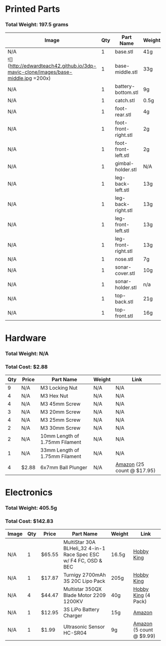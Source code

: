 # Printed Parts
### Total Weight: 197.5 grams
|Image|Qty|Part Name|Weight|
|--|--|--|--|
|N/A|1|base.stl|41g|
|![](http://edwardteach42.github.io/3dp-mavic-clone/images/base-middle.jpg =200x)|1|base-middle.stl|33g|
|N/A|1|battery-bottom.stl|9g|
|N/A|1|catch.stl|0.5g|
|N/A|1|foot-rear.stl|4g|
|N/A|1|foot-front-right.stl|2g|
|N/A|1|foot-front-left.stl|2g|
|N/A|1|gimbal-holder.stl|N/A|
|N/A|1|leg-back-left.stl|13g|
|N/A|1|leg-back-right.stl|13g|
|N/A|1|leg-front-left.stl|13g|
|N/A|1|leg-front-right.stl|13g|
|N/A|1|nose.stl|7g|
|N/A|1|sonar-cover.stl|10g|
|N/A|1|sonar-holder.stl|n/a|
|N/A|1|top-back.stl|21g|
|N/A|1|top-front.stl|16g|

# Hardware
### Total Weight: N/A
### Total Cost: $2.88
|Qty|Price|Part Name|Weight|Link|
|--|--|--|--|--|
|9|N/A|M3 Locking Nut|N/A|N/A|
|4|N/A|M3 Hex Nut|N/A|N/A|
|4|N/A|M3 45mm Screw|N/A|N/A|
|3|N/A|M3 20mm Screw|N/A|N/A|
|4|N/A|M3 25mm Screw|N/A|N/A|
|2|N/A|M3 30mm Screw|N/A|N/A|
|2|N/A|10mm Length of 1.75mm Filament|N/A|N/A|
|1|N/A|33mm Length of 1.75mm Filament|N/A|N/A|
|4|$2.88|6x7mm Ball Plunger|N/A|[Amazon](https://goo.gl/kLpeKs) (25 count @ $17.95)|


# Electronics
### Total Weight: 405.5g
### Total Cost: $142.83
|Image|Qty|Price|Part Name|Weight|Link|
|--|--|--|--|--|--|
|N/A|1|$65.55|MultiStar 30A BLHeli_32 4-in-1 Race Spec ESC w/ F4 FC, OSD & BEC|16.5g|[Hobby King](https://goo.gl/zPgEiF)|
|N/A|1|$17.87|Turnigy 2700mAh 3S 20C Lipo Pack|205g|[Hobby King](https://goo.gl/RADM7L)|
|N/A|4|$44.47|Multistar 350QX Blade Motor 2209 1200KV|40g|[Hobby King](https://goo.gl/NUsQkG) (4 Pack)|
|N/A|1|$12.95|3S LiPo Battery Charger|15g|[Amazon](https://goo.gl/7UzD97)|
|N/A|1|$1.99|Ultrasonic Sensor HC-SR04|9g|[Amazon](https://goo.gl/HmXssd) (5 count @ $9.99)|
